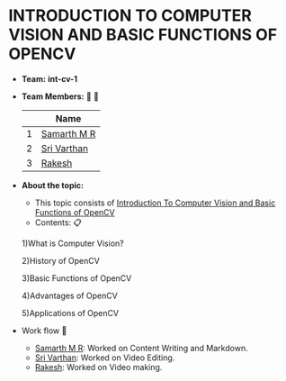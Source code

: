 # INTRODUCTION TO COMPUTER VISION AND BASIC FUNCTIONS OF OPENCV
- **Team:** **int-cv-1**
- **Team Members:** 👧 👦

     ||Name|
     |-|-|
     |1|[Samarth M R]()|
     |2|[Sri Varthan]()|
     |3|[Rakesh]()|

- **About the topic:** 
    - This topic consists of [Introduction To Computer Vision and Basic Functions of OpenCV]()
    - Contents: :clipboard:
    
    1)What is Computer Vision?
    
    2)History of OpenCV
    
    3)Basic Functions of OpenCV
    
    4)Advantages of OpenCV
    
    5)Applications of OpenCV

- Work flow :bookmark_tabs:
    - [Samarth M R](): Worked on Content Writing and Markdown.
    - [Sri Varthan](): Worked on Video Editing.
    - [Rakesh](): Worked on Video making.


